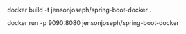 docker build -t jensonjoseph/spring-boot-docker .

docker run -p 9090:8080 jensonjoseph/spring-boot-docker


